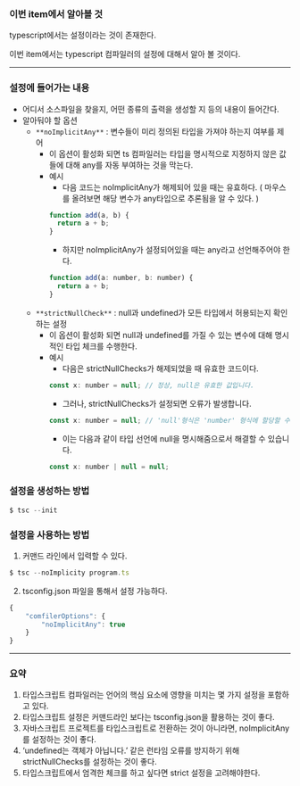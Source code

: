 ### 이번 item에서 알아볼 것

typescript에서는 설정이라는 것이 존재한다.

이번 item에서는 typescript 컴파일러의 설정에 대해서 알아 볼 것이다.

---

### 설정에 들어가는 내용

- 어디서 소스파일을 찾을지, 어떤 종류의 출력을 생성할 지 등의 내용이 들어간다.
- 알아둬야 할 옵션
  - `**noImplicitAny**` : 변수들이 미리 정의된 타입을 가져야 하는지 여부를 제어
    - 이 옵션이 활성화 되면 ts 컴파일러는 타입을 명시적으로 지정하지 않은 값들에 대해 any를 자동 부여하는 것을 막는다.
    - 예시
      - 다음 코드는 noImplicitAny가 해제되어 있을 때는 유효하다. ( 마우스를 올려보면 해당 변수가 any타입으로 추론됨을 알 수 있다. )
      ```jsx
      function add(a, b) {
        return a + b;
      }
      ```
      - 하지만 noImplicitAny가 설정되어있을 때는 any라고 선언해주어야 한다.
      ```jsx
      function add(a: number, b: number) {
        return a + b;
      }
      ```
  - `**strictNullCheck**` : null과 undefined가 모든 타입에서 허용되는지 확인하는 설정
    - 이 옵션이 활성화 되면 null과 undefined를 가질 수 있는 변수에 대해 명시적인 타입 체크를 수행한다.
    - 예시
      - 다음은 strictNullChecks가 해제되었을 때 유효한 코드이다.
      ```jsx
      const x: number = null; // 정상, null은 유효한 값입니다.
      ```
      - 그러나, strictNullChecks가 설정되면 오류가 발생합니다.
      ```jsx
      const x: number = null; // 'null'형식은 'number' 형식에 할당할 수 없습니다.
      ```
      - 이는 다음과 같이 타입 선언에 null을 명시해줌으로서 해결할 수 있습니다.
      ```jsx
      const x: number | null = null;
      ```

### 설정을 생성하는 방법

```jsx
$ tsc --init
```

### 설정을 사용하는 방법

1. 커맨드 라인에서 입력할 수 있다.

```jsx
$ tsc --noImplicity program.ts
```

2. tsconfig.json 파일을 통해서 설정 가능하다.

```jsx
{
	"comfilerOptions": {
		"noImplicitAny": true
	}
}
```

---

### 요약

1. 타입스크립트 컴파일러는 언어의 핵심 요소에 영향을 미치는 몇 가지 설정을 포함하고 있다.
2. 타입스크립트 설정은 커맨드라인 보다는 tsconfig.json을 활용하는 것이 좋다.
3. 자바스크립트 프로젝트를 타입스크립트로 전환하는 것이 아니라면, noImplicitAny를 설정하는 것이 좋다.
4. ‘undefined는 객체가 아닙니다.’ 같은 런타임 오류를 방지하기 위해 strictNullChecks를 설정하는 것이 좋다.
5. 타입스크립트에서 엄격한 체크를 하고 싶다면 strict 설정을 고려해야한다.
